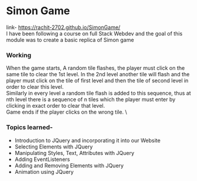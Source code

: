 # Simon Game
link- https://rachit-2702.github.io/SimonGame/ \
I have been following a course on full Stack Webdev and the goal of this module was to create a basic replica of Simon game
### Working
When the game starts, A random tile flashes, the player must click on the same tile to clear the 1st level. In the 2nd level another tile will flash and the player must click on the tile of first level and then the tile of second level in order to clear this level. \
Similarly in every level a random tile flash is added to this sequence, thus at nth level there is a sequence of n tiles which the player must enter by clicking in exact order to clear that level. \
Game ends if the player clicks on the wrong tile. \
 ### Topics learned-
 - Introduction to JQuery and incorporating it into our Website
 - Selecting Elements with JQuery
 - Manipulating Styles, Text, Attributes with JQuery
 - Adding EventListeners
 - Adding and Removing Elements with JQuery
 - Animation using JQuery
